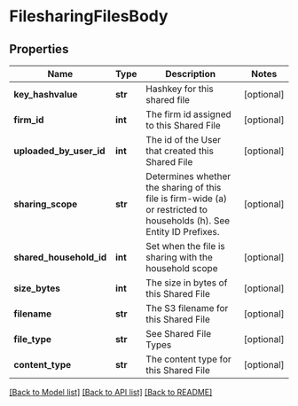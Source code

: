 # FilesharingFilesBody

## Properties
Name | Type | Description | Notes
------------ | ------------- | ------------- | -------------
**key_hashvalue** | **str** | Hashkey for this shared file | [optional] 
**firm_id** | **int** | The firm id assigned to this Shared File | [optional] 
**uploaded_by_user_id** | **int** | The id of the User that created this Shared File | [optional] 
**sharing_scope** | **str** | Determines whether the sharing of this file is firm-wide (a) or restricted to households (h). See Entity ID Prefixes. | [optional] 
**shared_household_id** | **int** | Set when the file is sharing with the household scope | [optional] 
**size_bytes** | **int** | The size in bytes of this Shared File | [optional] 
**filename** | **str** | The S3 filename for this Shared File | [optional] 
**file_type** | **str** | See Shared File Types | [optional] 
**content_type** | **str** | The content type for this Shared File | [optional] 

[[Back to Model list]](../README.md#documentation-for-models) [[Back to API list]](../README.md#documentation-for-api-endpoints) [[Back to README]](../README.md)

